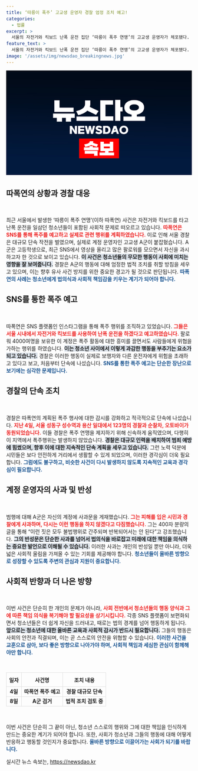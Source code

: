 ```yaml
---
title: ‘따릉이 폭주’ 고교생 운영자 경찰 엄정 조치 예고!
categories:
  - 법률
excerpt: >
  서울의 자전거와 킥보드 난폭 운전 집단 ‘따릉이 폭주 연맹’의 고교생 운영자가 체포됐다. 그는 SNS에 불법 폭주 예고 후 사과문을 게시했으나, 경찰은 엄중 대응을 예고하고 있다. 이 사건의 전말이 궁금하다면 클릭!
feature_text: >
  서울의 자전거와 킥보드 난폭 운전 집단 ‘따릉이 폭주 연맹’의 고교생 운영자가 체포됐다. 그는 SNS에 불법 폭주 예고 후 사과문을 게시했으나, 경찰은 엄중 대응을 예고하고 있다. 이 사건의 전말이 궁금하다면 클릭!
image: '/assets/img/newsdao_breakingnews.jpg'
---
```


<p><img src="/assets/img/newsdao_breakingnews.jpg" alt="flaretime 속보" /></p>

<h2 data-ke-size="size26">따폭연의 상황과 경찰 대응</h2>

<p data-ke-size="size16">&nbsp;</p>

<p>최근 서울에서 발생한 ‘따릉이 폭주 연맹’(이하 따폭연) 사건은 자전거와 킥보드를 타고 난폭 운전을 일삼던 청소년들이 포함된 사회적 문제로 떠오르고 있습니다. <b><span style="color: #ee2323;">따폭연은 SNS를 통해 폭주를 예고하고 실제로 관련 행위를 계획하였습니다.</span></b> 이로 인해 서울 경찰은 대규모 단속 작전을 벌였으며, 실제로 계정 운영자인 고교생 A군이 붙잡혔습니다. A군은 고등학생으로, 최근 SNS에서 영상을 올리고 많은 팔로워를 모으면서 자신을 과시하고자 한 것으로 보이고 있습니다. <b><span style="background-color: #21538527;">이 사건은 청소년들의 무모한 행동이 사회에 미치는 영향을 잘 보여줍니다.</span></b> 경찰은 A군의 행동에 대해 엄정한 법적 조치를 취할 방침을 세우고 있으며, 이는 향후 유사 사건 방지를 위한 중요한 경고가 될 것으로 판단됩니다. <b><span style="color: #1a5490;">따폭연의 사례는 청소년에게 법의식과 사회적 책임감을 키우는 계기가 되어야 합니다.</span></b></p>

<h2 data-ke-size="size26">SNS를 통한 폭주 예고</h2>

<p data-ke-size="size16">&nbsp;</p>

<p>따폭연은 SNS 플랫폼인 인스타그램을 통해 폭주 행위를 조직하고 있었습니다. <b><span style="color: #ee2323;">그들은 서울 시내에서 자전거와 킥보드를 사용하여 난폭 운전을 하겠다고 예고하였습니다.</span></b> 팔로워 4000여명을 보유한 이 계정은 폭주 활동에 대한 흥미를 끌면서도 사람들에게 위협을 가하는 행위를 하였습니다. <b><span style="background-color: #21538527;">이는 청소년 사이에서 이렇게 과감한 행동을 부추기는 요소가 되고 있습니다.</span></b> 경찰은 이러한 행동이 실제로 보행자와 다른 운전자에게 위험을 초래하고 있다고 보고, 처음부터 단속에 나섰습니다. <b><span style="color: #1a5490;">SNS를 통한 폭주 예고는 단순한 장난으로 보기에는 심각한 문제입니다.</span></b></p>

<h2 data-ke-size="size26">경찰의 단속 조치</h2>

<p data-ke-size="size16">&nbsp;</p>

<p>경찰은 따폭연의 계획된 폭주 행사에 대한 감시를 강화하고 적극적으로 단속에 나섰습니다. <b><span style="color: #ee2323;">지난 4일, 서울 성동구 성수역과 용산 일대에서 123명의 경찰과 순찰차, 오토바이가 동원되었습니다.</span></b> 이들 경찰은 폭주 연맹을 제지하기 위해 신속하게 움직였으며, 다행히 이 지역에서 폭주행위는 발생하지 않았습니다. <b><span style="background-color: #21538527;">경찰은 대규모 인력을 배치하여 범죄 예방에 힘썼으며, 향후 이에 대한 지속적인 단속 계획을 세우고 있습니다.</span></b> 그런 노력 덕분에 시민들은 보다 안전하게 거리에서 생활할 수 있게 되었으며, 이러한 경각심이 더욱 필요합니다. <b><span style="color: #1a5490;">그럼에도 불구하고, 비슷한 사건이 다시 발생하지 않도록 지속적인 교육과 경각심이 필요합니다.</span></b></p>

<h2 data-ke-size="size26">계정 운영자의 사과 및 반성</h2>

<p data-ke-size="size16">&nbsp;</p>

<p>범행에 대해 A군은 자신의 계정에 사과문을 게재했습니다. <b><span style="color: #ee2323;">그는 피해를 입은 시민과 경찰에게 사과하며, 다시는 이런 행동을 하지 않겠다고 다짐했습니다.</span></b> 그는 400자 분량의 글을 통해 “이런 짓은 모두 불법행위로 간주되며 반복되어서는 안 된다”고 강조했습니다. <b><span style="background-color: #21538527;">그의 반성문은 단순한 사과를 넘어서 법의식을 바로잡고 미래에 대한 책임을 의식하는 중요한 발언으로 이해될 수 있습니다.</span></b> 이러한 사과는 개인의 반성일 뿐만 아니라, 더욱 넓은 사회적 울림을 가져올 수 있는 기회를 제공해야 합니다. <b><span style="color: #1a5490;">청소년들이 올바른 방향으로 성장할 수 있도록 주변의 관심과 지원이 중요합니다.</span></b></p>

<h2 data-ke-size="size26">사회적 반향과 더 나은 방향</h2>

<p data-ke-size="size16">&nbsp;</p>

<p>이번 사건은 단순히 한 개인의 문제가 아니라, <b><span style="color: #ee2323;">사회 전반에서 청소년들의 행동 양식과 그에 따른 책임 의식을 복기해야 할 필요성을 상기시킵니다.</span></b> 각종 SNS 플랫폼이 보편화되면서 청소년들은 더 쉽게 자신을 드러내고, 때로는 법의 경계를 넘어 행동하게 됩니다. <b><span style="background-color: #21538527;">앞으로는 청소년에 대한 올바른 교육과 사회적 감시가 반드시 필요합니다.</span></b> 그들의 행동은 사회의 안전과 직결되며, 이는 곧 스스로의 안전을 위협할 수 있습니다. <b><span style="color: #1a5490;">이러한 사건을 교훈으로 삼아, 보다 좋은 방향으로 나아가야 하며, 사회적 책임과 세심한 관심이 함께해야만 합니다.</span></b></p>

<p data-ke-size="size16">&nbsp;</p>

<table style="width: 100%; border-collapse: collapse;">
  <tr>
    <th style="text-align: center; height: 30px; border: 1px solid #ddd;"><b>일자</b></th>
    <th style="text-align: center; height: 30px; border: 1px solid #ddd;"><b>사건명</b></th>
    <th style="text-align: center; height: 30px; border: 1px solid #ddd;"><b>조치 내용</b></th>
  </tr>
  <tr>
    <td style="text-align: center; height: 17px; border: 1px solid #ddd;"><b>4일</b></td>
    <td style="text-align: center; height: 17px; border: 1px solid #ddd;"><b>따폭연 폭주 예고</b></td>
    <td style="text-align: center; height: 17px; border: 1px solid #ddd;"><b>경찰 대규모 단속</b></td>
  </tr>
  <tr>
    <td style="text-align: center; height: 17px; border: 1px solid #ddd;"><b>8일</b></td>
    <td style="text-align: center; height: 17px; border: 1px solid #ddd;"><b>A군 검거</b></td>
    <td style="text-align: center; height: 17px; border: 1px solid #ddd;"><b>법적 조치 검토 중</b></td>
  </tr>
</table>

<p data-ke-size="size16">&nbsp;</p>

<p>이번 사건은 단순히 그 끝이 아닌, 청소년 스스로의 행위와 그에 대한 책임을 인식하게 만드는 중요한 계기가 되어야 합니다. 또한, 사회가 청소년과 그들의 행동에 대해 어떻게 반응하고 행동할 것인지가 중요합니다. <b><span style="color: #1a5490;">올바른 방향으로 이끌어가는 사회가 되기를 바랍니다.</span></b></p>
실시간 뉴스 속보는, <a href="https://newsdao.kr" rel="dofollow">https://newsdao.kr</a>


